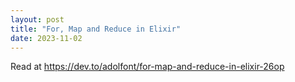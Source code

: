 ```yaml
---
layout: post
title: "For, Map and Reduce in Elixir"
date: 2023-11-02
---
```


Read at <https://dev.to/adolfont/for-map-and-reduce-in-elixir-26op>